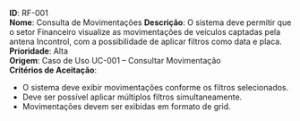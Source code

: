 **ID**: RF-001  
**Nome**: Consulta de Movimentações
**Descrição**: O sistema deve permitir que o setor Financeiro visualize as movimentações de veículos captadas pela antena Incontrol, com a possibilidade de aplicar filtros como data e placa.  
**Prioridade**: Alta  
**Origem**: Caso de Uso UC-001 – Consultar Movimentação  
**Critérios de Aceitação**:
- O sistema deve exibir movimentações conforme os filtros selecionados.
- Deve ser possível aplicar múltiplos filtros simultaneamente.
- Movimentações devem ser exibidas em formato de grid.